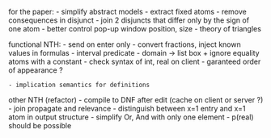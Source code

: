 
for the paper:
    - simplify abstract models
        - extract fixed atoms
        - remove consequences in disjunct
        - join 2 disjuncts that differ only by the sign of one atom
    - better control pop-up window position, size
    - theory of triangles

functional NTH:
    - send on enter only
    - convert fractions, inject known values in formulas
    - interval predicate
    - domain -> list box + ignore equality atoms with a constant
    - check syntax of int, real on client
    - garanteed order of appearance ?

    - implication semantics for definitions

other NTH (refactor)
    - compile to DNF after edit (cache on client or server ?)
    - join propagate and relevance
    - distinguish between x=1 entry and x=1 atom in output structure
    - simplify Or, And with only one element
    - p(real) should be possible